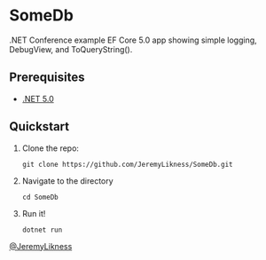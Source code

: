 # SomeDb

.NET Conference example EF Core 5.0 app showing simple logging, DebugView, and ToQueryString().

## Prerequisites

* [.NET 5.0](https://dotnet.microsoft.com/download/dotnet/5.0)

## Quickstart

1. Clone the repo:

   `git clone https://github.com/JeremyLikness/SomeDb.git`
2. Navigate to the directory

   `cd SomeDb`
3. Run it!

   `dotnet run`
   
[@JeremyLikness](https://twitter.com/JeremyLikness)

